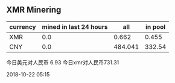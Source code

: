 ## XMR Minering

|currency|mined in last 24 hours|all|in pool|
|---|---|---|---|
|XMR|0.0|0.662|0.455|
|CNY|0.0|484.041|332.54|

今日美元对人民币 6.93	今日xmr对人民币731.31


2018-10-22 05:15